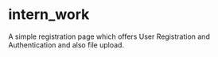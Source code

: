 # intern_work
A simple registration page which offers User Registration and Authentication and also file upload.


